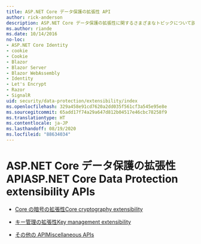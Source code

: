 ```yaml
---
title: ASP.NET Core データ保護の拡張性 API
author: rick-anderson
description: ASP.NET Core データ保護の拡張性に関するさまざまなトピックについて説明します。
ms.author: riande
ms.date: 10/14/2016
no-loc:
- ASP.NET Core Identity
- cookie
- Cookie
- Blazor
- Blazor Server
- Blazor WebAssembly
- Identity
- Let's Encrypt
- Razor
- SignalR
uid: security/data-protection/extensibility/index
ms.openlocfilehash: 329a458e91cd7620a2dd035f561cf3a545e95e8e
ms.sourcegitcommit: 65add17f74a29a647d812b04517e46cbc78258f9
ms.translationtype: HT
ms.contentlocale: ja-JP
ms.lasthandoff: 08/19/2020
ms.locfileid: "88634034"
---
```

# <a name="aspnet-core-data-protection-extensibility-apis"></a><span data-ttu-id="f6351-103">ASP.NET Core データ保護の拡張性 API</span><span class="sxs-lookup"><span data-stu-id="f6351-103">ASP.NET Core Data Protection extensibility APIs</span></span>

* [<span data-ttu-id="f6351-104">Core の暗号の拡張性</span><span class="sxs-lookup"><span data-stu-id="f6351-104">Core cryptography extensibility</span></span>](xref:security/data-protection/extensibility/core-crypto)

* [<span data-ttu-id="f6351-105">キー管理の拡張性</span><span class="sxs-lookup"><span data-stu-id="f6351-105">Key management extensibility</span></span>](xref:security/data-protection/extensibility/key-management)

* [<span data-ttu-id="f6351-106">その他の API</span><span class="sxs-lookup"><span data-stu-id="f6351-106">Miscellaneous APIs</span></span>](xref:security/data-protection/extensibility/misc-apis)
